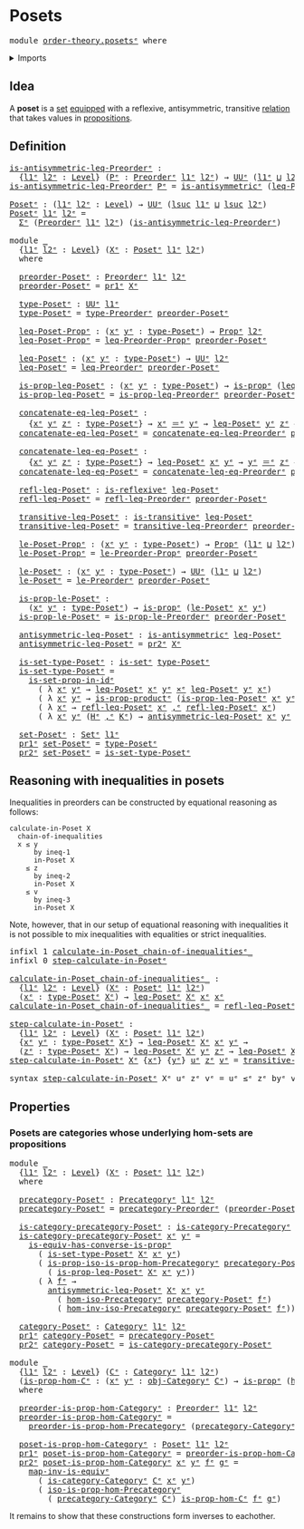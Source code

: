 # Posets

<pre class="Agda"><a id="19" class="Keyword">module</a> <a id="26" href="order-theory.posets%25E1%25B5%2589.html" class="Module">order-theory.posetsᵉ</a> <a id="47" class="Keyword">where</a>
</pre>
<details><summary>Imports</summary>

<pre class="Agda"><a id="103" class="Keyword">open</a> <a id="108" class="Keyword">import</a> <a id="115" href="category-theory.categories%25E1%25B5%2589.html" class="Module">category-theory.categoriesᵉ</a>
<a id="143" class="Keyword">open</a> <a id="148" class="Keyword">import</a> <a id="155" href="category-theory.isomorphisms-in-precategories%25E1%25B5%2589.html" class="Module">category-theory.isomorphisms-in-precategoriesᵉ</a>
<a id="202" class="Keyword">open</a> <a id="207" class="Keyword">import</a> <a id="214" href="category-theory.precategories%25E1%25B5%2589.html" class="Module">category-theory.precategoriesᵉ</a>

<a id="246" class="Keyword">open</a> <a id="251" class="Keyword">import</a> <a id="258" href="foundation.binary-relations%25E1%25B5%2589.html" class="Module">foundation.binary-relationsᵉ</a>
<a id="287" class="Keyword">open</a> <a id="292" class="Keyword">import</a> <a id="299" href="foundation.cartesian-product-types%25E1%25B5%2589.html" class="Module">foundation.cartesian-product-typesᵉ</a>
<a id="335" class="Keyword">open</a> <a id="340" class="Keyword">import</a> <a id="347" href="foundation.dependent-pair-types%25E1%25B5%2589.html" class="Module">foundation.dependent-pair-typesᵉ</a>
<a id="380" class="Keyword">open</a> <a id="385" class="Keyword">import</a> <a id="392" href="foundation.equivalences%25E1%25B5%2589.html" class="Module">foundation.equivalencesᵉ</a>
<a id="417" class="Keyword">open</a> <a id="422" class="Keyword">import</a> <a id="429" href="foundation.identity-types%25E1%25B5%2589.html" class="Module">foundation.identity-typesᵉ</a>
<a id="456" class="Keyword">open</a> <a id="461" class="Keyword">import</a> <a id="468" href="foundation.logical-equivalences%25E1%25B5%2589.html" class="Module">foundation.logical-equivalencesᵉ</a>
<a id="501" class="Keyword">open</a> <a id="506" class="Keyword">import</a> <a id="513" href="foundation.propositions%25E1%25B5%2589.html" class="Module">foundation.propositionsᵉ</a>
<a id="538" class="Keyword">open</a> <a id="543" class="Keyword">import</a> <a id="550" href="foundation.sets%25E1%25B5%2589.html" class="Module">foundation.setsᵉ</a>
<a id="567" class="Keyword">open</a> <a id="572" class="Keyword">import</a> <a id="579" href="foundation.universe-levels%25E1%25B5%2589.html" class="Module">foundation.universe-levelsᵉ</a>

<a id="608" class="Keyword">open</a> <a id="613" class="Keyword">import</a> <a id="620" href="order-theory.preorders%25E1%25B5%2589.html" class="Module">order-theory.preordersᵉ</a>
</pre>
</details>

## Idea

A **poset** is a [set](foundation-core.sets.md)
[equipped](foundation.structure.md) with a reflexive, antisymmetric, transitive
[relation](foundation.binary-relations.md) that takes values in
[propositions](foundation-core.propositions.md).

## Definition

<pre class="Agda"><a id="is-antisymmetric-leq-Preorderᵉ"></a><a id="935" href="order-theory.posets%25E1%25B5%2589.html#935" class="Function">is-antisymmetric-leq-Preorderᵉ</a> <a id="966" class="Symbol">:</a>
  <a id="970" class="Symbol">{</a><a id="971" href="order-theory.posets%25E1%25B5%2589.html#971" class="Bound">l1ᵉ</a> <a id="975" href="order-theory.posets%25E1%25B5%2589.html#975" class="Bound">l2ᵉ</a> <a id="979" class="Symbol">:</a> <a id="981" href="Agda.Primitive.html#742" class="Postulate">Level</a><a id="986" class="Symbol">}</a> <a id="988" class="Symbol">(</a><a id="989" href="order-theory.posets%25E1%25B5%2589.html#989" class="Bound">Pᵉ</a> <a id="992" class="Symbol">:</a> <a id="994" href="order-theory.preorders%25E1%25B5%2589.html#699" class="Function">Preorderᵉ</a> <a id="1004" href="order-theory.posets%25E1%25B5%2589.html#971" class="Bound">l1ᵉ</a> <a id="1008" href="order-theory.posets%25E1%25B5%2589.html#975" class="Bound">l2ᵉ</a><a id="1011" class="Symbol">)</a> <a id="1013" class="Symbol">→</a> <a id="1015" href="Agda.Primitive.html#429" class="Primitive">UUᵉ</a> <a id="1019" class="Symbol">(</a><a id="1020" href="order-theory.posets%25E1%25B5%2589.html#971" class="Bound">l1ᵉ</a> <a id="1024" href="Agda.Primitive.html#961" class="Primitive Operator">⊔</a> <a id="1026" href="order-theory.posets%25E1%25B5%2589.html#975" class="Bound">l2ᵉ</a><a id="1029" class="Symbol">)</a>
<a id="1031" href="order-theory.posets%25E1%25B5%2589.html#935" class="Function">is-antisymmetric-leq-Preorderᵉ</a> <a id="1062" href="order-theory.posets%25E1%25B5%2589.html#1062" class="Bound">Pᵉ</a> <a id="1065" class="Symbol">=</a> <a id="1067" href="foundation.binary-relations%25E1%25B5%2589.html#6514" class="Function">is-antisymmetricᵉ</a> <a id="1085" class="Symbol">(</a><a id="1086" href="order-theory.preorders%25E1%25B5%2589.html#1184" class="Function">leq-Preorderᵉ</a> <a id="1100" href="order-theory.posets%25E1%25B5%2589.html#1062" class="Bound">Pᵉ</a><a id="1102" class="Symbol">)</a>

<a id="Posetᵉ"></a><a id="1105" href="order-theory.posets%25E1%25B5%2589.html#1105" class="Function">Posetᵉ</a> <a id="1112" class="Symbol">:</a> <a id="1114" class="Symbol">(</a><a id="1115" href="order-theory.posets%25E1%25B5%2589.html#1115" class="Bound">l1ᵉ</a> <a id="1119" href="order-theory.posets%25E1%25B5%2589.html#1119" class="Bound">l2ᵉ</a> <a id="1123" class="Symbol">:</a> <a id="1125" href="Agda.Primitive.html#742" class="Postulate">Level</a><a id="1130" class="Symbol">)</a> <a id="1132" class="Symbol">→</a> <a id="1134" href="Agda.Primitive.html#429" class="Primitive">UUᵉ</a> <a id="1138" class="Symbol">(</a><a id="1139" href="Agda.Primitive.html#931" class="Primitive">lsuc</a> <a id="1144" href="order-theory.posets%25E1%25B5%2589.html#1115" class="Bound">l1ᵉ</a> <a id="1148" href="Agda.Primitive.html#961" class="Primitive Operator">⊔</a> <a id="1150" href="Agda.Primitive.html#931" class="Primitive">lsuc</a> <a id="1155" href="order-theory.posets%25E1%25B5%2589.html#1119" class="Bound">l2ᵉ</a><a id="1158" class="Symbol">)</a>
<a id="1160" href="order-theory.posets%25E1%25B5%2589.html#1105" class="Function">Posetᵉ</a> <a id="1167" href="order-theory.posets%25E1%25B5%2589.html#1167" class="Bound">l1ᵉ</a> <a id="1171" href="order-theory.posets%25E1%25B5%2589.html#1171" class="Bound">l2ᵉ</a> <a id="1175" class="Symbol">=</a>
  <a id="1179" href="foundation.dependent-pair-types%25E1%25B5%2589.html#585" class="Record">Σᵉ</a> <a id="1182" class="Symbol">(</a><a id="1183" href="order-theory.preorders%25E1%25B5%2589.html#699" class="Function">Preorderᵉ</a> <a id="1193" href="order-theory.posets%25E1%25B5%2589.html#1167" class="Bound">l1ᵉ</a> <a id="1197" href="order-theory.posets%25E1%25B5%2589.html#1171" class="Bound">l2ᵉ</a><a id="1200" class="Symbol">)</a> <a id="1202" class="Symbol">(</a><a id="1203" href="order-theory.posets%25E1%25B5%2589.html#935" class="Function">is-antisymmetric-leq-Preorderᵉ</a><a id="1233" class="Symbol">)</a>

<a id="1236" class="Keyword">module</a> <a id="1243" href="order-theory.posets%25E1%25B5%2589.html#1243" class="Module">_</a>
  <a id="1247" class="Symbol">{</a><a id="1248" href="order-theory.posets%25E1%25B5%2589.html#1248" class="Bound">l1ᵉ</a> <a id="1252" href="order-theory.posets%25E1%25B5%2589.html#1252" class="Bound">l2ᵉ</a> <a id="1256" class="Symbol">:</a> <a id="1258" href="Agda.Primitive.html#742" class="Postulate">Level</a><a id="1263" class="Symbol">}</a> <a id="1265" class="Symbol">(</a><a id="1266" href="order-theory.posets%25E1%25B5%2589.html#1266" class="Bound">Xᵉ</a> <a id="1269" class="Symbol">:</a> <a id="1271" href="order-theory.posets%25E1%25B5%2589.html#1105" class="Function">Posetᵉ</a> <a id="1278" href="order-theory.posets%25E1%25B5%2589.html#1248" class="Bound">l1ᵉ</a> <a id="1282" href="order-theory.posets%25E1%25B5%2589.html#1252" class="Bound">l2ᵉ</a><a id="1285" class="Symbol">)</a>
  <a id="1289" class="Keyword">where</a>

  <a id="1298" href="order-theory.posets%25E1%25B5%2589.html#1298" class="Function">preorder-Posetᵉ</a> <a id="1314" class="Symbol">:</a> <a id="1316" href="order-theory.preorders%25E1%25B5%2589.html#699" class="Function">Preorderᵉ</a> <a id="1326" href="order-theory.posets%25E1%25B5%2589.html#1248" class="Bound">l1ᵉ</a> <a id="1330" href="order-theory.posets%25E1%25B5%2589.html#1252" class="Bound">l2ᵉ</a>
  <a id="1336" href="order-theory.posets%25E1%25B5%2589.html#1298" class="Function">preorder-Posetᵉ</a> <a id="1352" class="Symbol">=</a> <a id="1354" href="foundation.dependent-pair-types%25E1%25B5%2589.html#697" class="Field">pr1ᵉ</a> <a id="1359" href="order-theory.posets%25E1%25B5%2589.html#1266" class="Bound">Xᵉ</a>

  <a id="1365" href="order-theory.posets%25E1%25B5%2589.html#1365" class="Function">type-Posetᵉ</a> <a id="1377" class="Symbol">:</a> <a id="1379" href="Agda.Primitive.html#429" class="Primitive">UUᵉ</a> <a id="1383" href="order-theory.posets%25E1%25B5%2589.html#1248" class="Bound">l1ᵉ</a>
  <a id="1389" href="order-theory.posets%25E1%25B5%2589.html#1365" class="Function">type-Posetᵉ</a> <a id="1401" class="Symbol">=</a> <a id="1403" href="order-theory.preorders%25E1%25B5%2589.html#1033" class="Function">type-Preorderᵉ</a> <a id="1418" href="order-theory.posets%25E1%25B5%2589.html#1298" class="Function">preorder-Posetᵉ</a>

  <a id="1437" href="order-theory.posets%25E1%25B5%2589.html#1437" class="Function">leq-Poset-Propᵉ</a> <a id="1453" class="Symbol">:</a> <a id="1455" class="Symbol">(</a><a id="1456" href="order-theory.posets%25E1%25B5%2589.html#1456" class="Bound">xᵉ</a> <a id="1459" href="order-theory.posets%25E1%25B5%2589.html#1459" class="Bound">yᵉ</a> <a id="1462" class="Symbol">:</a> <a id="1464" href="order-theory.posets%25E1%25B5%2589.html#1365" class="Function">type-Posetᵉ</a><a id="1475" class="Symbol">)</a> <a id="1477" class="Symbol">→</a> <a id="1479" href="foundation-core.propositions%25E1%25B5%2589.html#1181" class="Function">Propᵉ</a> <a id="1485" href="order-theory.posets%25E1%25B5%2589.html#1252" class="Bound">l2ᵉ</a>
  <a id="1491" href="order-theory.posets%25E1%25B5%2589.html#1437" class="Function">leq-Poset-Propᵉ</a> <a id="1507" class="Symbol">=</a> <a id="1509" href="order-theory.preorders%25E1%25B5%2589.html#1088" class="Function">leq-Preorder-Propᵉ</a> <a id="1528" href="order-theory.posets%25E1%25B5%2589.html#1298" class="Function">preorder-Posetᵉ</a>

  <a id="1547" href="order-theory.posets%25E1%25B5%2589.html#1547" class="Function">leq-Posetᵉ</a> <a id="1558" class="Symbol">:</a> <a id="1560" class="Symbol">(</a><a id="1561" href="order-theory.posets%25E1%25B5%2589.html#1561" class="Bound">xᵉ</a> <a id="1564" href="order-theory.posets%25E1%25B5%2589.html#1564" class="Bound">yᵉ</a> <a id="1567" class="Symbol">:</a> <a id="1569" href="order-theory.posets%25E1%25B5%2589.html#1365" class="Function">type-Posetᵉ</a><a id="1580" class="Symbol">)</a> <a id="1582" class="Symbol">→</a> <a id="1584" href="Agda.Primitive.html#429" class="Primitive">UUᵉ</a> <a id="1588" href="order-theory.posets%25E1%25B5%2589.html#1252" class="Bound">l2ᵉ</a>
  <a id="1594" href="order-theory.posets%25E1%25B5%2589.html#1547" class="Function">leq-Posetᵉ</a> <a id="1605" class="Symbol">=</a> <a id="1607" href="order-theory.preorders%25E1%25B5%2589.html#1184" class="Function">leq-Preorderᵉ</a> <a id="1621" href="order-theory.posets%25E1%25B5%2589.html#1298" class="Function">preorder-Posetᵉ</a>

  <a id="1640" href="order-theory.posets%25E1%25B5%2589.html#1640" class="Function">is-prop-leq-Posetᵉ</a> <a id="1659" class="Symbol">:</a> <a id="1661" class="Symbol">(</a><a id="1662" href="order-theory.posets%25E1%25B5%2589.html#1662" class="Bound">xᵉ</a> <a id="1665" href="order-theory.posets%25E1%25B5%2589.html#1665" class="Bound">yᵉ</a> <a id="1668" class="Symbol">:</a> <a id="1670" href="order-theory.posets%25E1%25B5%2589.html#1365" class="Function">type-Posetᵉ</a><a id="1681" class="Symbol">)</a> <a id="1683" class="Symbol">→</a> <a id="1685" href="foundation-core.propositions%25E1%25B5%2589.html#1041" class="Function">is-propᵉ</a> <a id="1694" class="Symbol">(</a><a id="1695" href="order-theory.posets%25E1%25B5%2589.html#1547" class="Function">leq-Posetᵉ</a> <a id="1706" href="order-theory.posets%25E1%25B5%2589.html#1662" class="Bound">xᵉ</a> <a id="1709" href="order-theory.posets%25E1%25B5%2589.html#1665" class="Bound">yᵉ</a><a id="1711" class="Symbol">)</a>
  <a id="1715" href="order-theory.posets%25E1%25B5%2589.html#1640" class="Function">is-prop-leq-Posetᵉ</a> <a id="1734" class="Symbol">=</a> <a id="1736" href="order-theory.preorders%25E1%25B5%2589.html#1300" class="Function">is-prop-leq-Preorderᵉ</a> <a id="1758" href="order-theory.posets%25E1%25B5%2589.html#1298" class="Function">preorder-Posetᵉ</a>

  <a id="1777" href="order-theory.posets%25E1%25B5%2589.html#1777" class="Function">concatenate-eq-leq-Posetᵉ</a> <a id="1803" class="Symbol">:</a>
    <a id="1809" class="Symbol">{</a><a id="1810" href="order-theory.posets%25E1%25B5%2589.html#1810" class="Bound">xᵉ</a> <a id="1813" href="order-theory.posets%25E1%25B5%2589.html#1813" class="Bound">yᵉ</a> <a id="1816" href="order-theory.posets%25E1%25B5%2589.html#1816" class="Bound">zᵉ</a> <a id="1819" class="Symbol">:</a> <a id="1821" href="order-theory.posets%25E1%25B5%2589.html#1365" class="Function">type-Posetᵉ</a><a id="1832" class="Symbol">}</a> <a id="1834" class="Symbol">→</a> <a id="1836" href="order-theory.posets%25E1%25B5%2589.html#1810" class="Bound">xᵉ</a> <a id="1839" href="foundation-core.identity-types%25E1%25B5%2589.html#2730" class="Function Operator">＝ᵉ</a> <a id="1842" href="order-theory.posets%25E1%25B5%2589.html#1813" class="Bound">yᵉ</a> <a id="1845" class="Symbol">→</a> <a id="1847" href="order-theory.posets%25E1%25B5%2589.html#1547" class="Function">leq-Posetᵉ</a> <a id="1858" href="order-theory.posets%25E1%25B5%2589.html#1813" class="Bound">yᵉ</a> <a id="1861" href="order-theory.posets%25E1%25B5%2589.html#1816" class="Bound">zᵉ</a> <a id="1864" class="Symbol">→</a> <a id="1866" href="order-theory.posets%25E1%25B5%2589.html#1547" class="Function">leq-Posetᵉ</a> <a id="1877" href="order-theory.posets%25E1%25B5%2589.html#1810" class="Bound">xᵉ</a> <a id="1880" href="order-theory.posets%25E1%25B5%2589.html#1816" class="Bound">zᵉ</a>
  <a id="1885" href="order-theory.posets%25E1%25B5%2589.html#1777" class="Function">concatenate-eq-leq-Posetᵉ</a> <a id="1911" class="Symbol">=</a> <a id="1913" href="order-theory.preorders%25E1%25B5%2589.html#1458" class="Function">concatenate-eq-leq-Preorderᵉ</a> <a id="1942" href="order-theory.posets%25E1%25B5%2589.html#1298" class="Function">preorder-Posetᵉ</a>

  <a id="1961" href="order-theory.posets%25E1%25B5%2589.html#1961" class="Function">concatenate-leq-eq-Posetᵉ</a> <a id="1987" class="Symbol">:</a>
    <a id="1993" class="Symbol">{</a><a id="1994" href="order-theory.posets%25E1%25B5%2589.html#1994" class="Bound">xᵉ</a> <a id="1997" href="order-theory.posets%25E1%25B5%2589.html#1997" class="Bound">yᵉ</a> <a id="2000" href="order-theory.posets%25E1%25B5%2589.html#2000" class="Bound">zᵉ</a> <a id="2003" class="Symbol">:</a> <a id="2005" href="order-theory.posets%25E1%25B5%2589.html#1365" class="Function">type-Posetᵉ</a><a id="2016" class="Symbol">}</a> <a id="2018" class="Symbol">→</a> <a id="2020" href="order-theory.posets%25E1%25B5%2589.html#1547" class="Function">leq-Posetᵉ</a> <a id="2031" href="order-theory.posets%25E1%25B5%2589.html#1994" class="Bound">xᵉ</a> <a id="2034" href="order-theory.posets%25E1%25B5%2589.html#1997" class="Bound">yᵉ</a> <a id="2037" class="Symbol">→</a> <a id="2039" href="order-theory.posets%25E1%25B5%2589.html#1997" class="Bound">yᵉ</a> <a id="2042" href="foundation-core.identity-types%25E1%25B5%2589.html#2730" class="Function Operator">＝ᵉ</a> <a id="2045" href="order-theory.posets%25E1%25B5%2589.html#2000" class="Bound">zᵉ</a> <a id="2048" class="Symbol">→</a> <a id="2050" href="order-theory.posets%25E1%25B5%2589.html#1547" class="Function">leq-Posetᵉ</a> <a id="2061" href="order-theory.posets%25E1%25B5%2589.html#1994" class="Bound">xᵉ</a> <a id="2064" href="order-theory.posets%25E1%25B5%2589.html#2000" class="Bound">zᵉ</a>
  <a id="2069" href="order-theory.posets%25E1%25B5%2589.html#1961" class="Function">concatenate-leq-eq-Posetᵉ</a> <a id="2095" class="Symbol">=</a> <a id="2097" href="order-theory.preorders%25E1%25B5%2589.html#1622" class="Function">concatenate-leq-eq-Preorderᵉ</a> <a id="2126" href="order-theory.posets%25E1%25B5%2589.html#1298" class="Function">preorder-Posetᵉ</a>

  <a id="2145" href="order-theory.posets%25E1%25B5%2589.html#2145" class="Function">refl-leq-Posetᵉ</a> <a id="2161" class="Symbol">:</a> <a id="2163" href="foundation.binary-relations%25E1%25B5%2589.html#2505" class="Function">is-reflexiveᵉ</a> <a id="2177" href="order-theory.posets%25E1%25B5%2589.html#1547" class="Function">leq-Posetᵉ</a>
  <a id="2190" href="order-theory.posets%25E1%25B5%2589.html#2145" class="Function">refl-leq-Posetᵉ</a> <a id="2206" class="Symbol">=</a> <a id="2208" href="order-theory.preorders%25E1%25B5%2589.html#2337" class="Function">refl-leq-Preorderᵉ</a> <a id="2227" href="order-theory.posets%25E1%25B5%2589.html#1298" class="Function">preorder-Posetᵉ</a>

  <a id="2246" href="order-theory.posets%25E1%25B5%2589.html#2246" class="Function">transitive-leq-Posetᵉ</a> <a id="2268" class="Symbol">:</a> <a id="2270" href="foundation.binary-relations%25E1%25B5%2589.html#4733" class="Function">is-transitiveᵉ</a> <a id="2285" href="order-theory.posets%25E1%25B5%2589.html#1547" class="Function">leq-Posetᵉ</a>
  <a id="2298" href="order-theory.posets%25E1%25B5%2589.html#2246" class="Function">transitive-leq-Posetᵉ</a> <a id="2320" class="Symbol">=</a> <a id="2322" href="order-theory.preorders%25E1%25B5%2589.html#2555" class="Function">transitive-leq-Preorderᵉ</a> <a id="2347" href="order-theory.posets%25E1%25B5%2589.html#1298" class="Function">preorder-Posetᵉ</a>

  <a id="2366" href="order-theory.posets%25E1%25B5%2589.html#2366" class="Function">le-Poset-Propᵉ</a> <a id="2381" class="Symbol">:</a> <a id="2383" class="Symbol">(</a><a id="2384" href="order-theory.posets%25E1%25B5%2589.html#2384" class="Bound">xᵉ</a> <a id="2387" href="order-theory.posets%25E1%25B5%2589.html#2387" class="Bound">yᵉ</a> <a id="2390" class="Symbol">:</a> <a id="2392" href="order-theory.posets%25E1%25B5%2589.html#1365" class="Function">type-Posetᵉ</a><a id="2403" class="Symbol">)</a> <a id="2405" class="Symbol">→</a> <a id="2407" href="foundation-core.propositions%25E1%25B5%2589.html#1181" class="Function">Propᵉ</a> <a id="2413" class="Symbol">(</a><a id="2414" href="order-theory.posets%25E1%25B5%2589.html#1248" class="Bound">l1ᵉ</a> <a id="2418" href="Agda.Primitive.html#961" class="Primitive Operator">⊔</a> <a id="2420" href="order-theory.posets%25E1%25B5%2589.html#1252" class="Bound">l2ᵉ</a><a id="2423" class="Symbol">)</a>
  <a id="2427" href="order-theory.posets%25E1%25B5%2589.html#2366" class="Function">le-Poset-Propᵉ</a> <a id="2442" class="Symbol">=</a> <a id="2444" href="order-theory.preorders%25E1%25B5%2589.html#1788" class="Function">le-Preorder-Propᵉ</a> <a id="2462" href="order-theory.posets%25E1%25B5%2589.html#1298" class="Function">preorder-Posetᵉ</a>

  <a id="2481" href="order-theory.posets%25E1%25B5%2589.html#2481" class="Function">le-Posetᵉ</a> <a id="2491" class="Symbol">:</a> <a id="2493" class="Symbol">(</a><a id="2494" href="order-theory.posets%25E1%25B5%2589.html#2494" class="Bound">xᵉ</a> <a id="2497" href="order-theory.posets%25E1%25B5%2589.html#2497" class="Bound">yᵉ</a> <a id="2500" class="Symbol">:</a> <a id="2502" href="order-theory.posets%25E1%25B5%2589.html#1365" class="Function">type-Posetᵉ</a><a id="2513" class="Symbol">)</a> <a id="2515" class="Symbol">→</a> <a id="2517" href="Agda.Primitive.html#429" class="Primitive">UUᵉ</a> <a id="2521" class="Symbol">(</a><a id="2522" href="order-theory.posets%25E1%25B5%2589.html#1248" class="Bound">l1ᵉ</a> <a id="2526" href="Agda.Primitive.html#961" class="Primitive Operator">⊔</a> <a id="2528" href="order-theory.posets%25E1%25B5%2589.html#1252" class="Bound">l2ᵉ</a><a id="2531" class="Symbol">)</a>
  <a id="2535" href="order-theory.posets%25E1%25B5%2589.html#2481" class="Function">le-Posetᵉ</a> <a id="2545" class="Symbol">=</a> <a id="2547" href="order-theory.preorders%25E1%25B5%2589.html#1953" class="Function">le-Preorderᵉ</a> <a id="2560" href="order-theory.posets%25E1%25B5%2589.html#1298" class="Function">preorder-Posetᵉ</a>

  <a id="2579" href="order-theory.posets%25E1%25B5%2589.html#2579" class="Function">is-prop-le-Posetᵉ</a> <a id="2597" class="Symbol">:</a>
    <a id="2603" class="Symbol">(</a><a id="2604" href="order-theory.posets%25E1%25B5%2589.html#2604" class="Bound">xᵉ</a> <a id="2607" href="order-theory.posets%25E1%25B5%2589.html#2607" class="Bound">yᵉ</a> <a id="2610" class="Symbol">:</a> <a id="2612" href="order-theory.posets%25E1%25B5%2589.html#1365" class="Function">type-Posetᵉ</a><a id="2623" class="Symbol">)</a> <a id="2625" class="Symbol">→</a> <a id="2627" href="foundation-core.propositions%25E1%25B5%2589.html#1041" class="Function">is-propᵉ</a> <a id="2636" class="Symbol">(</a><a id="2637" href="order-theory.posets%25E1%25B5%2589.html#2481" class="Function">le-Posetᵉ</a> <a id="2647" href="order-theory.posets%25E1%25B5%2589.html#2604" class="Bound">xᵉ</a> <a id="2650" href="order-theory.posets%25E1%25B5%2589.html#2607" class="Bound">yᵉ</a><a id="2652" class="Symbol">)</a>
  <a id="2656" href="order-theory.posets%25E1%25B5%2589.html#2579" class="Function">is-prop-le-Posetᵉ</a> <a id="2674" class="Symbol">=</a> <a id="2676" href="order-theory.preorders%25E1%25B5%2589.html#2068" class="Function">is-prop-le-Preorderᵉ</a> <a id="2697" href="order-theory.posets%25E1%25B5%2589.html#1298" class="Function">preorder-Posetᵉ</a>

  <a id="2716" href="order-theory.posets%25E1%25B5%2589.html#2716" class="Function">antisymmetric-leq-Posetᵉ</a> <a id="2741" class="Symbol">:</a> <a id="2743" href="foundation.binary-relations%25E1%25B5%2589.html#6514" class="Function">is-antisymmetricᵉ</a> <a id="2761" href="order-theory.posets%25E1%25B5%2589.html#1547" class="Function">leq-Posetᵉ</a>
  <a id="2774" href="order-theory.posets%25E1%25B5%2589.html#2716" class="Function">antisymmetric-leq-Posetᵉ</a> <a id="2799" class="Symbol">=</a> <a id="2801" href="foundation.dependent-pair-types%25E1%25B5%2589.html#711" class="Field">pr2ᵉ</a> <a id="2806" href="order-theory.posets%25E1%25B5%2589.html#1266" class="Bound">Xᵉ</a>

  <a id="2812" href="order-theory.posets%25E1%25B5%2589.html#2812" class="Function">is-set-type-Posetᵉ</a> <a id="2831" class="Symbol">:</a> <a id="2833" href="foundation-core.sets%25E1%25B5%2589.html#807" class="Function">is-setᵉ</a> <a id="2841" href="order-theory.posets%25E1%25B5%2589.html#1365" class="Function">type-Posetᵉ</a>
  <a id="2855" href="order-theory.posets%25E1%25B5%2589.html#2812" class="Function">is-set-type-Posetᵉ</a> <a id="2874" class="Symbol">=</a>
    <a id="2880" href="foundation-core.sets%25E1%25B5%2589.html#3504" class="Function">is-set-prop-in-idᵉ</a>
      <a id="2905" class="Symbol">(</a> <a id="2907" class="Symbol">λ</a> <a id="2909" href="order-theory.posets%25E1%25B5%2589.html#2909" class="Bound">xᵉ</a> <a id="2912" href="order-theory.posets%25E1%25B5%2589.html#2912" class="Bound">yᵉ</a> <a id="2915" class="Symbol">→</a> <a id="2917" href="order-theory.posets%25E1%25B5%2589.html#1547" class="Function">leq-Posetᵉ</a> <a id="2928" href="order-theory.posets%25E1%25B5%2589.html#2909" class="Bound">xᵉ</a> <a id="2931" href="order-theory.posets%25E1%25B5%2589.html#2912" class="Bound">yᵉ</a> <a id="2934" href="foundation-core.cartesian-product-types%25E1%25B5%2589.html#623" class="Function Operator">×ᵉ</a> <a id="2937" href="order-theory.posets%25E1%25B5%2589.html#1547" class="Function">leq-Posetᵉ</a> <a id="2948" href="order-theory.posets%25E1%25B5%2589.html#2912" class="Bound">yᵉ</a> <a id="2951" href="order-theory.posets%25E1%25B5%2589.html#2909" class="Bound">xᵉ</a><a id="2953" class="Symbol">)</a>
      <a id="2961" class="Symbol">(</a> <a id="2963" class="Symbol">λ</a> <a id="2965" href="order-theory.posets%25E1%25B5%2589.html#2965" class="Bound">xᵉ</a> <a id="2968" href="order-theory.posets%25E1%25B5%2589.html#2968" class="Bound">yᵉ</a> <a id="2971" class="Symbol">→</a> <a id="2973" href="foundation-core.propositions%25E1%25B5%2589.html#5241" class="Function">is-prop-productᵉ</a> <a id="2990" class="Symbol">(</a><a id="2991" href="order-theory.posets%25E1%25B5%2589.html#1640" class="Function">is-prop-leq-Posetᵉ</a> <a id="3010" href="order-theory.posets%25E1%25B5%2589.html#2965" class="Bound">xᵉ</a> <a id="3013" href="order-theory.posets%25E1%25B5%2589.html#2968" class="Bound">yᵉ</a><a id="3015" class="Symbol">)</a> <a id="3017" class="Symbol">(</a><a id="3018" href="order-theory.posets%25E1%25B5%2589.html#1640" class="Function">is-prop-leq-Posetᵉ</a> <a id="3037" href="order-theory.posets%25E1%25B5%2589.html#2968" class="Bound">yᵉ</a> <a id="3040" href="order-theory.posets%25E1%25B5%2589.html#2965" class="Bound">xᵉ</a><a id="3042" class="Symbol">))</a>
      <a id="3051" class="Symbol">(</a> <a id="3053" class="Symbol">λ</a> <a id="3055" href="order-theory.posets%25E1%25B5%2589.html#3055" class="Bound">xᵉ</a> <a id="3058" class="Symbol">→</a> <a id="3060" href="order-theory.posets%25E1%25B5%2589.html#2145" class="Function">refl-leq-Posetᵉ</a> <a id="3076" href="order-theory.posets%25E1%25B5%2589.html#3055" class="Bound">xᵉ</a> <a id="3079" href="foundation.dependent-pair-types%25E1%25B5%2589.html#788" class="InductiveConstructor Operator">,ᵉ</a> <a id="3082" href="order-theory.posets%25E1%25B5%2589.html#2145" class="Function">refl-leq-Posetᵉ</a> <a id="3098" href="order-theory.posets%25E1%25B5%2589.html#3055" class="Bound">xᵉ</a><a id="3100" class="Symbol">)</a>
      <a id="3108" class="Symbol">(</a> <a id="3110" class="Symbol">λ</a> <a id="3112" href="order-theory.posets%25E1%25B5%2589.html#3112" class="Bound">xᵉ</a> <a id="3115" href="order-theory.posets%25E1%25B5%2589.html#3115" class="Bound">yᵉ</a> <a id="3118" class="Symbol">(</a><a id="3119" href="order-theory.posets%25E1%25B5%2589.html#3119" class="Bound">Hᵉ</a> <a id="3122" href="foundation.dependent-pair-types%25E1%25B5%2589.html#788" class="InductiveConstructor Operator">,ᵉ</a> <a id="3125" href="order-theory.posets%25E1%25B5%2589.html#3125" class="Bound">Kᵉ</a><a id="3127" class="Symbol">)</a> <a id="3129" class="Symbol">→</a> <a id="3131" href="order-theory.posets%25E1%25B5%2589.html#2716" class="Function">antisymmetric-leq-Posetᵉ</a> <a id="3156" href="order-theory.posets%25E1%25B5%2589.html#3112" class="Bound">xᵉ</a> <a id="3159" href="order-theory.posets%25E1%25B5%2589.html#3115" class="Bound">yᵉ</a> <a id="3162" href="order-theory.posets%25E1%25B5%2589.html#3119" class="Bound">Hᵉ</a> <a id="3165" href="order-theory.posets%25E1%25B5%2589.html#3125" class="Bound">Kᵉ</a><a id="3167" class="Symbol">)</a>

  <a id="3172" href="order-theory.posets%25E1%25B5%2589.html#3172" class="Function">set-Posetᵉ</a> <a id="3183" class="Symbol">:</a> <a id="3185" href="foundation-core.sets%25E1%25B5%2589.html#897" class="Function">Setᵉ</a> <a id="3190" href="order-theory.posets%25E1%25B5%2589.html#1248" class="Bound">l1ᵉ</a>
  <a id="3196" href="foundation.dependent-pair-types%25E1%25B5%2589.html#697" class="Field">pr1ᵉ</a> <a id="3201" href="order-theory.posets%25E1%25B5%2589.html#3172" class="Function">set-Posetᵉ</a> <a id="3212" class="Symbol">=</a> <a id="3214" href="order-theory.posets%25E1%25B5%2589.html#1365" class="Function">type-Posetᵉ</a>
  <a id="3228" href="foundation.dependent-pair-types%25E1%25B5%2589.html#711" class="Field">pr2ᵉ</a> <a id="3233" href="order-theory.posets%25E1%25B5%2589.html#3172" class="Function">set-Posetᵉ</a> <a id="3244" class="Symbol">=</a> <a id="3246" href="order-theory.posets%25E1%25B5%2589.html#2812" class="Function">is-set-type-Posetᵉ</a>
</pre>
## Reasoning with inequalities in posets

Inequalities in preorders can be constructed by equational reasoning as follows:

```text
calculate-in-Poset X
  chain-of-inequalities
  x ≤ y
      by ineq-1
      in-Poset X
    ≤ z
      by ineq-2
      in-Poset X
    ≤ v
      by ineq-3
      in-Poset X
```

Note, however, that in our setup of equational reasoning with inequalities it is
not possible to mix inequalities with equalities or strict inequalities.

<pre class="Agda"><a id="3738" class="Keyword">infixl</a> <a id="3745" class="Number">1</a> <a id="3747" href="order-theory.posets%25E1%25B5%2589.html#3825" class="Function Operator">calculate-in-Poset_chain-of-inequalitiesᵉ_</a>
<a id="3790" class="Keyword">infixl</a> <a id="3797" class="Number">0</a> <a id="3799" href="order-theory.posets%25E1%25B5%2589.html#4020" class="Function">step-calculate-in-Posetᵉ</a>

<a id="calculate-in-Poset_chain-of-inequalitiesᵉ_"></a><a id="3825" href="order-theory.posets%25E1%25B5%2589.html#3825" class="Function Operator">calculate-in-Poset_chain-of-inequalitiesᵉ_</a> <a id="3868" class="Symbol">:</a>
  <a id="3872" class="Symbol">{</a><a id="3873" href="order-theory.posets%25E1%25B5%2589.html#3873" class="Bound">l1ᵉ</a> <a id="3877" href="order-theory.posets%25E1%25B5%2589.html#3877" class="Bound">l2ᵉ</a> <a id="3881" class="Symbol">:</a> <a id="3883" href="Agda.Primitive.html#742" class="Postulate">Level</a><a id="3888" class="Symbol">}</a> <a id="3890" class="Symbol">(</a><a id="3891" href="order-theory.posets%25E1%25B5%2589.html#3891" class="Bound">Xᵉ</a> <a id="3894" class="Symbol">:</a> <a id="3896" href="order-theory.posets%25E1%25B5%2589.html#1105" class="Function">Posetᵉ</a> <a id="3903" href="order-theory.posets%25E1%25B5%2589.html#3873" class="Bound">l1ᵉ</a> <a id="3907" href="order-theory.posets%25E1%25B5%2589.html#3877" class="Bound">l2ᵉ</a><a id="3910" class="Symbol">)</a>
  <a id="3914" class="Symbol">(</a><a id="3915" href="order-theory.posets%25E1%25B5%2589.html#3915" class="Bound">xᵉ</a> <a id="3918" class="Symbol">:</a> <a id="3920" href="order-theory.posets%25E1%25B5%2589.html#1365" class="Function">type-Posetᵉ</a> <a id="3932" href="order-theory.posets%25E1%25B5%2589.html#3891" class="Bound">Xᵉ</a><a id="3934" class="Symbol">)</a> <a id="3936" class="Symbol">→</a> <a id="3938" href="order-theory.posets%25E1%25B5%2589.html#1547" class="Function">leq-Posetᵉ</a> <a id="3949" href="order-theory.posets%25E1%25B5%2589.html#3891" class="Bound">Xᵉ</a> <a id="3952" href="order-theory.posets%25E1%25B5%2589.html#3915" class="Bound">xᵉ</a> <a id="3955" href="order-theory.posets%25E1%25B5%2589.html#3915" class="Bound">xᵉ</a>
<a id="3958" href="order-theory.posets%25E1%25B5%2589.html#3825" class="Function Operator">calculate-in-Poset_chain-of-inequalitiesᵉ_</a> <a id="4001" class="Symbol">=</a> <a id="4003" href="order-theory.posets%25E1%25B5%2589.html#2145" class="Function">refl-leq-Posetᵉ</a>

<a id="step-calculate-in-Posetᵉ"></a><a id="4020" href="order-theory.posets%25E1%25B5%2589.html#4020" class="Function">step-calculate-in-Posetᵉ</a> <a id="4045" class="Symbol">:</a>
  <a id="4049" class="Symbol">{</a><a id="4050" href="order-theory.posets%25E1%25B5%2589.html#4050" class="Bound">l1ᵉ</a> <a id="4054" href="order-theory.posets%25E1%25B5%2589.html#4054" class="Bound">l2ᵉ</a> <a id="4058" class="Symbol">:</a> <a id="4060" href="Agda.Primitive.html#742" class="Postulate">Level</a><a id="4065" class="Symbol">}</a> <a id="4067" class="Symbol">(</a><a id="4068" href="order-theory.posets%25E1%25B5%2589.html#4068" class="Bound">Xᵉ</a> <a id="4071" class="Symbol">:</a> <a id="4073" href="order-theory.posets%25E1%25B5%2589.html#1105" class="Function">Posetᵉ</a> <a id="4080" href="order-theory.posets%25E1%25B5%2589.html#4050" class="Bound">l1ᵉ</a> <a id="4084" href="order-theory.posets%25E1%25B5%2589.html#4054" class="Bound">l2ᵉ</a><a id="4087" class="Symbol">)</a>
  <a id="4091" class="Symbol">{</a><a id="4092" href="order-theory.posets%25E1%25B5%2589.html#4092" class="Bound">xᵉ</a> <a id="4095" href="order-theory.posets%25E1%25B5%2589.html#4095" class="Bound">yᵉ</a> <a id="4098" class="Symbol">:</a> <a id="4100" href="order-theory.posets%25E1%25B5%2589.html#1365" class="Function">type-Posetᵉ</a> <a id="4112" href="order-theory.posets%25E1%25B5%2589.html#4068" class="Bound">Xᵉ</a><a id="4114" class="Symbol">}</a> <a id="4116" class="Symbol">→</a> <a id="4118" href="order-theory.posets%25E1%25B5%2589.html#1547" class="Function">leq-Posetᵉ</a> <a id="4129" href="order-theory.posets%25E1%25B5%2589.html#4068" class="Bound">Xᵉ</a> <a id="4132" href="order-theory.posets%25E1%25B5%2589.html#4092" class="Bound">xᵉ</a> <a id="4135" href="order-theory.posets%25E1%25B5%2589.html#4095" class="Bound">yᵉ</a> <a id="4138" class="Symbol">→</a>
  <a id="4142" class="Symbol">(</a><a id="4143" href="order-theory.posets%25E1%25B5%2589.html#4143" class="Bound">zᵉ</a> <a id="4146" class="Symbol">:</a> <a id="4148" href="order-theory.posets%25E1%25B5%2589.html#1365" class="Function">type-Posetᵉ</a> <a id="4160" href="order-theory.posets%25E1%25B5%2589.html#4068" class="Bound">Xᵉ</a><a id="4162" class="Symbol">)</a> <a id="4164" class="Symbol">→</a> <a id="4166" href="order-theory.posets%25E1%25B5%2589.html#1547" class="Function">leq-Posetᵉ</a> <a id="4177" href="order-theory.posets%25E1%25B5%2589.html#4068" class="Bound">Xᵉ</a> <a id="4180" href="order-theory.posets%25E1%25B5%2589.html#4095" class="Bound">yᵉ</a> <a id="4183" href="order-theory.posets%25E1%25B5%2589.html#4143" class="Bound">zᵉ</a> <a id="4186" class="Symbol">→</a> <a id="4188" href="order-theory.posets%25E1%25B5%2589.html#1547" class="Function">leq-Posetᵉ</a> <a id="4199" href="order-theory.posets%25E1%25B5%2589.html#4068" class="Bound">Xᵉ</a> <a id="4202" href="order-theory.posets%25E1%25B5%2589.html#4092" class="Bound">xᵉ</a> <a id="4205" href="order-theory.posets%25E1%25B5%2589.html#4143" class="Bound">zᵉ</a>
<a id="4208" href="order-theory.posets%25E1%25B5%2589.html#4020" class="Function">step-calculate-in-Posetᵉ</a> <a id="4233" href="order-theory.posets%25E1%25B5%2589.html#4233" class="Bound">Xᵉ</a> <a id="4236" class="Symbol">{</a><a id="4237" href="order-theory.posets%25E1%25B5%2589.html#4237" class="Bound">xᵉ</a><a id="4239" class="Symbol">}</a> <a id="4241" class="Symbol">{</a><a id="4242" href="order-theory.posets%25E1%25B5%2589.html#4242" class="Bound">yᵉ</a><a id="4244" class="Symbol">}</a> <a id="4246" href="order-theory.posets%25E1%25B5%2589.html#4246" class="Bound">uᵉ</a> <a id="4249" href="order-theory.posets%25E1%25B5%2589.html#4249" class="Bound">zᵉ</a> <a id="4252" href="order-theory.posets%25E1%25B5%2589.html#4252" class="Bound">vᵉ</a> <a id="4255" class="Symbol">=</a> <a id="4257" href="order-theory.posets%25E1%25B5%2589.html#2246" class="Function">transitive-leq-Posetᵉ</a> <a id="4279" href="order-theory.posets%25E1%25B5%2589.html#4233" class="Bound">Xᵉ</a> <a id="4282" href="order-theory.posets%25E1%25B5%2589.html#4237" class="Bound">xᵉ</a> <a id="4285" href="order-theory.posets%25E1%25B5%2589.html#4242" class="Bound">yᵉ</a> <a id="4288" href="order-theory.posets%25E1%25B5%2589.html#4249" class="Bound">zᵉ</a> <a id="4291" href="order-theory.posets%25E1%25B5%2589.html#4252" class="Bound">vᵉ</a> <a id="4294" href="order-theory.posets%25E1%25B5%2589.html#4246" class="Bound">uᵉ</a>

<a id="4298" class="Keyword">syntax</a> <a id="4305" href="order-theory.posets%25E1%25B5%2589.html#4020" class="Function">step-calculate-in-Posetᵉ</a> <a id="4330" class="Bound">Xᵉ</a> <a id="4333" class="Bound">uᵉ</a> <a id="4336" class="Bound">zᵉ</a> <a id="4339" class="Bound">vᵉ</a> <a id="4342" class="Symbol">=</a> <a id="4344" class="Bound">uᵉ</a> <a id="4347" class="Function">≤ᵉ</a> <a id="4350" class="Bound">zᵉ</a> <a id="4353" class="Function">byᵉ</a> <a id="4357" class="Bound">vᵉ</a> <a id="4360" class="Function">in-Posetᵉ</a> <a id="4370" class="Bound">Xᵉ</a>
</pre>
## Properties

### Posets are categories whose underlying hom-sets are propositions

<pre class="Agda"><a id="4471" class="Keyword">module</a> <a id="4478" href="order-theory.posets%25E1%25B5%2589.html#4478" class="Module">_</a>
  <a id="4482" class="Symbol">{</a><a id="4483" href="order-theory.posets%25E1%25B5%2589.html#4483" class="Bound">l1ᵉ</a> <a id="4487" href="order-theory.posets%25E1%25B5%2589.html#4487" class="Bound">l2ᵉ</a> <a id="4491" class="Symbol">:</a> <a id="4493" href="Agda.Primitive.html#742" class="Postulate">Level</a><a id="4498" class="Symbol">}</a> <a id="4500" class="Symbol">(</a><a id="4501" href="order-theory.posets%25E1%25B5%2589.html#4501" class="Bound">Xᵉ</a> <a id="4504" class="Symbol">:</a> <a id="4506" href="order-theory.posets%25E1%25B5%2589.html#1105" class="Function">Posetᵉ</a> <a id="4513" href="order-theory.posets%25E1%25B5%2589.html#4483" class="Bound">l1ᵉ</a> <a id="4517" href="order-theory.posets%25E1%25B5%2589.html#4487" class="Bound">l2ᵉ</a><a id="4520" class="Symbol">)</a>
  <a id="4524" class="Keyword">where</a>

  <a id="4533" href="order-theory.posets%25E1%25B5%2589.html#4533" class="Function">precategory-Posetᵉ</a> <a id="4552" class="Symbol">:</a> <a id="4554" href="category-theory.precategories%25E1%25B5%2589.html#3370" class="Function">Precategoryᵉ</a> <a id="4567" href="order-theory.posets%25E1%25B5%2589.html#4483" class="Bound">l1ᵉ</a> <a id="4571" href="order-theory.posets%25E1%25B5%2589.html#4487" class="Bound">l2ᵉ</a>
  <a id="4577" href="order-theory.posets%25E1%25B5%2589.html#4533" class="Function">precategory-Posetᵉ</a> <a id="4596" class="Symbol">=</a> <a id="4598" href="order-theory.preorders%25E1%25B5%2589.html#4011" class="Function">precategory-Preorderᵉ</a> <a id="4620" class="Symbol">(</a><a id="4621" href="order-theory.posets%25E1%25B5%2589.html#1298" class="Function">preorder-Posetᵉ</a> <a id="4637" href="order-theory.posets%25E1%25B5%2589.html#4501" class="Bound">Xᵉ</a><a id="4639" class="Symbol">)</a>

  <a id="4644" href="order-theory.posets%25E1%25B5%2589.html#4644" class="Function">is-category-precategory-Posetᵉ</a> <a id="4675" class="Symbol">:</a> <a id="4677" href="category-theory.categories%25E1%25B5%2589.html#1906" class="Function">is-category-Precategoryᵉ</a> <a id="4702" href="order-theory.posets%25E1%25B5%2589.html#4533" class="Function">precategory-Posetᵉ</a>
  <a id="4723" href="order-theory.posets%25E1%25B5%2589.html#4644" class="Function">is-category-precategory-Posetᵉ</a> <a id="4754" href="order-theory.posets%25E1%25B5%2589.html#4754" class="Bound">xᵉ</a> <a id="4757" href="order-theory.posets%25E1%25B5%2589.html#4757" class="Bound">yᵉ</a> <a id="4760" class="Symbol">=</a>
    <a id="4766" href="foundation.logical-equivalences%25E1%25B5%2589.html#4727" class="Function">is-equiv-has-converse-is-propᵉ</a>
      <a id="4803" class="Symbol">(</a> <a id="4805" href="order-theory.posets%25E1%25B5%2589.html#2812" class="Function">is-set-type-Posetᵉ</a> <a id="4824" href="order-theory.posets%25E1%25B5%2589.html#4501" class="Bound">Xᵉ</a> <a id="4827" href="order-theory.posets%25E1%25B5%2589.html#4754" class="Bound">xᵉ</a> <a id="4830" href="order-theory.posets%25E1%25B5%2589.html#4757" class="Bound">yᵉ</a><a id="4832" class="Symbol">)</a>
      <a id="4840" class="Symbol">(</a> <a id="4842" href="category-theory.isomorphisms-in-precategories%25E1%25B5%2589.html#28736" class="Function">is-prop-iso-is-prop-hom-Precategoryᵉ</a> <a id="4879" href="order-theory.posets%25E1%25B5%2589.html#4533" class="Function">precategory-Posetᵉ</a>
        <a id="4906" class="Symbol">(</a> <a id="4908" href="order-theory.posets%25E1%25B5%2589.html#1640" class="Function">is-prop-leq-Posetᵉ</a> <a id="4927" href="order-theory.posets%25E1%25B5%2589.html#4501" class="Bound">Xᵉ</a> <a id="4930" href="order-theory.posets%25E1%25B5%2589.html#4754" class="Bound">xᵉ</a> <a id="4933" href="order-theory.posets%25E1%25B5%2589.html#4757" class="Bound">yᵉ</a><a id="4935" class="Symbol">))</a>
      <a id="4944" class="Symbol">(</a> <a id="4946" class="Symbol">λ</a> <a id="4948" href="order-theory.posets%25E1%25B5%2589.html#4948" class="Bound">fᵉ</a> <a id="4951" class="Symbol">→</a>
        <a id="4961" href="order-theory.posets%25E1%25B5%2589.html#2716" class="Function">antisymmetric-leq-Posetᵉ</a> <a id="4986" href="order-theory.posets%25E1%25B5%2589.html#4501" class="Bound">Xᵉ</a> <a id="4989" href="order-theory.posets%25E1%25B5%2589.html#4754" class="Bound">xᵉ</a> <a id="4992" href="order-theory.posets%25E1%25B5%2589.html#4757" class="Bound">yᵉ</a>
          <a id="5005" class="Symbol">(</a> <a id="5007" href="category-theory.isomorphisms-in-precategories%25E1%25B5%2589.html#2554" class="Function">hom-iso-Precategoryᵉ</a> <a id="5028" href="order-theory.posets%25E1%25B5%2589.html#4533" class="Function">precategory-Posetᵉ</a> <a id="5047" href="order-theory.posets%25E1%25B5%2589.html#4948" class="Bound">fᵉ</a><a id="5049" class="Symbol">)</a>
          <a id="5061" class="Symbol">(</a> <a id="5063" href="category-theory.isomorphisms-in-precategories%25E1%25B5%2589.html#2752" class="Function">hom-inv-iso-Precategoryᵉ</a> <a id="5088" href="order-theory.posets%25E1%25B5%2589.html#4533" class="Function">precategory-Posetᵉ</a> <a id="5107" href="order-theory.posets%25E1%25B5%2589.html#4948" class="Bound">fᵉ</a><a id="5109" class="Symbol">))</a>

  <a id="5115" href="order-theory.posets%25E1%25B5%2589.html#5115" class="Function">category-Posetᵉ</a> <a id="5131" class="Symbol">:</a> <a id="5133" href="category-theory.categories%25E1%25B5%2589.html#2222" class="Function">Categoryᵉ</a> <a id="5143" href="order-theory.posets%25E1%25B5%2589.html#4483" class="Bound">l1ᵉ</a> <a id="5147" href="order-theory.posets%25E1%25B5%2589.html#4487" class="Bound">l2ᵉ</a>
  <a id="5153" href="foundation.dependent-pair-types%25E1%25B5%2589.html#697" class="Field">pr1ᵉ</a> <a id="5158" href="order-theory.posets%25E1%25B5%2589.html#5115" class="Function">category-Posetᵉ</a> <a id="5174" class="Symbol">=</a> <a id="5176" href="order-theory.posets%25E1%25B5%2589.html#4533" class="Function">precategory-Posetᵉ</a>
  <a id="5197" href="foundation.dependent-pair-types%25E1%25B5%2589.html#711" class="Field">pr2ᵉ</a> <a id="5202" href="order-theory.posets%25E1%25B5%2589.html#5115" class="Function">category-Posetᵉ</a> <a id="5218" class="Symbol">=</a> <a id="5220" href="order-theory.posets%25E1%25B5%2589.html#4644" class="Function">is-category-precategory-Posetᵉ</a>

<a id="5252" class="Keyword">module</a> <a id="5259" href="order-theory.posets%25E1%25B5%2589.html#5259" class="Module">_</a>
  <a id="5263" class="Symbol">{</a><a id="5264" href="order-theory.posets%25E1%25B5%2589.html#5264" class="Bound">l1ᵉ</a> <a id="5268" href="order-theory.posets%25E1%25B5%2589.html#5268" class="Bound">l2ᵉ</a> <a id="5272" class="Symbol">:</a> <a id="5274" href="Agda.Primitive.html#742" class="Postulate">Level</a><a id="5279" class="Symbol">}</a> <a id="5281" class="Symbol">(</a><a id="5282" href="order-theory.posets%25E1%25B5%2589.html#5282" class="Bound">Cᵉ</a> <a id="5285" class="Symbol">:</a> <a id="5287" href="category-theory.categories%25E1%25B5%2589.html#2222" class="Function">Categoryᵉ</a> <a id="5297" href="order-theory.posets%25E1%25B5%2589.html#5264" class="Bound">l1ᵉ</a> <a id="5301" href="order-theory.posets%25E1%25B5%2589.html#5268" class="Bound">l2ᵉ</a><a id="5304" class="Symbol">)</a>
  <a id="5308" class="Symbol">(</a><a id="5309" href="order-theory.posets%25E1%25B5%2589.html#5309" class="Bound">is-prop-hom-Cᵉ</a> <a id="5324" class="Symbol">:</a> <a id="5326" class="Symbol">(</a><a id="5327" href="order-theory.posets%25E1%25B5%2589.html#5327" class="Bound">xᵉ</a> <a id="5330" href="order-theory.posets%25E1%25B5%2589.html#5330" class="Bound">yᵉ</a> <a id="5333" class="Symbol">:</a> <a id="5335" href="category-theory.categories%25E1%25B5%2589.html#2501" class="Function">obj-Categoryᵉ</a> <a id="5349" href="order-theory.posets%25E1%25B5%2589.html#5282" class="Bound">Cᵉ</a><a id="5351" class="Symbol">)</a> <a id="5353" class="Symbol">→</a> <a id="5355" href="foundation-core.propositions%25E1%25B5%2589.html#1041" class="Function">is-propᵉ</a> <a id="5364" class="Symbol">(</a><a id="5365" href="category-theory.categories%25E1%25B5%2589.html#2714" class="Function">hom-Categoryᵉ</a> <a id="5379" href="order-theory.posets%25E1%25B5%2589.html#5282" class="Bound">Cᵉ</a> <a id="5382" href="order-theory.posets%25E1%25B5%2589.html#5327" class="Bound">xᵉ</a> <a id="5385" href="order-theory.posets%25E1%25B5%2589.html#5330" class="Bound">yᵉ</a><a id="5387" class="Symbol">))</a>
  <a id="5392" class="Keyword">where</a>

  <a id="5401" href="order-theory.posets%25E1%25B5%2589.html#5401" class="Function">preorder-is-prop-hom-Categoryᵉ</a> <a id="5432" class="Symbol">:</a> <a id="5434" href="order-theory.preorders%25E1%25B5%2589.html#699" class="Function">Preorderᵉ</a> <a id="5444" href="order-theory.posets%25E1%25B5%2589.html#5264" class="Bound">l1ᵉ</a> <a id="5448" href="order-theory.posets%25E1%25B5%2589.html#5268" class="Bound">l2ᵉ</a>
  <a id="5454" href="order-theory.posets%25E1%25B5%2589.html#5401" class="Function">preorder-is-prop-hom-Categoryᵉ</a> <a id="5485" class="Symbol">=</a>
    <a id="5491" href="order-theory.preorders%25E1%25B5%2589.html#4740" class="Function">preorder-is-prop-hom-Precategoryᵉ</a> <a id="5525" class="Symbol">(</a><a id="5526" href="category-theory.categories%25E1%25B5%2589.html#2419" class="Function">precategory-Categoryᵉ</a> <a id="5548" href="order-theory.posets%25E1%25B5%2589.html#5282" class="Bound">Cᵉ</a><a id="5550" class="Symbol">)</a> <a id="5552" class="Symbol">(</a><a id="5553" href="order-theory.posets%25E1%25B5%2589.html#5309" class="Bound">is-prop-hom-Cᵉ</a><a id="5567" class="Symbol">)</a>

  <a id="5572" href="order-theory.posets%25E1%25B5%2589.html#5572" class="Function">poset-is-prop-hom-Categoryᵉ</a> <a id="5600" class="Symbol">:</a> <a id="5602" href="order-theory.posets%25E1%25B5%2589.html#1105" class="Function">Posetᵉ</a> <a id="5609" href="order-theory.posets%25E1%25B5%2589.html#5264" class="Bound">l1ᵉ</a> <a id="5613" href="order-theory.posets%25E1%25B5%2589.html#5268" class="Bound">l2ᵉ</a>
  <a id="5619" href="foundation.dependent-pair-types%25E1%25B5%2589.html#697" class="Field">pr1ᵉ</a> <a id="5624" href="order-theory.posets%25E1%25B5%2589.html#5572" class="Function">poset-is-prop-hom-Categoryᵉ</a> <a id="5652" class="Symbol">=</a> <a id="5654" href="order-theory.posets%25E1%25B5%2589.html#5401" class="Function">preorder-is-prop-hom-Categoryᵉ</a>
  <a id="5687" href="foundation.dependent-pair-types%25E1%25B5%2589.html#711" class="Field">pr2ᵉ</a> <a id="5692" href="order-theory.posets%25E1%25B5%2589.html#5572" class="Function">poset-is-prop-hom-Categoryᵉ</a> <a id="5720" href="order-theory.posets%25E1%25B5%2589.html#5720" class="Bound">xᵉ</a> <a id="5723" href="order-theory.posets%25E1%25B5%2589.html#5723" class="Bound">yᵉ</a> <a id="5726" href="order-theory.posets%25E1%25B5%2589.html#5726" class="Bound">fᵉ</a> <a id="5729" href="order-theory.posets%25E1%25B5%2589.html#5729" class="Bound">gᵉ</a> <a id="5732" class="Symbol">=</a>
    <a id="5738" href="foundation-core.equivalences%25E1%25B5%2589.html#7383" class="Function">map-inv-is-equivᵉ</a>
      <a id="5762" class="Symbol">(</a> <a id="5764" href="category-theory.categories%25E1%25B5%2589.html#5090" class="Function">is-category-Categoryᵉ</a> <a id="5786" href="order-theory.posets%25E1%25B5%2589.html#5282" class="Bound">Cᵉ</a> <a id="5789" href="order-theory.posets%25E1%25B5%2589.html#5720" class="Bound">xᵉ</a> <a id="5792" href="order-theory.posets%25E1%25B5%2589.html#5723" class="Bound">yᵉ</a><a id="5794" class="Symbol">)</a>
      <a id="5802" class="Symbol">(</a> <a id="5804" href="category-theory.isomorphisms-in-precategories%25E1%25B5%2589.html#30799" class="Function">iso-is-prop-hom-Precategoryᵉ</a>
        <a id="5841" class="Symbol">(</a> <a id="5843" href="category-theory.categories%25E1%25B5%2589.html#2419" class="Function">precategory-Categoryᵉ</a> <a id="5865" href="order-theory.posets%25E1%25B5%2589.html#5282" class="Bound">Cᵉ</a><a id="5867" class="Symbol">)</a> <a id="5869" href="order-theory.posets%25E1%25B5%2589.html#5309" class="Bound">is-prop-hom-Cᵉ</a> <a id="5884" href="order-theory.posets%25E1%25B5%2589.html#5726" class="Bound">fᵉ</a> <a id="5887" href="order-theory.posets%25E1%25B5%2589.html#5729" class="Bound">gᵉ</a><a id="5889" class="Symbol">)</a>
</pre>
It remains to show that these constructions form inverses to eachother.